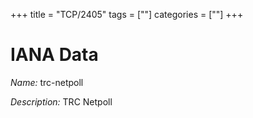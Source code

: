 +++
title = "TCP/2405"
tags = [""]
categories = [""]
+++

# IANA Data

_Name:_ trc-netpoll

_Description:_ TRC Netpoll

